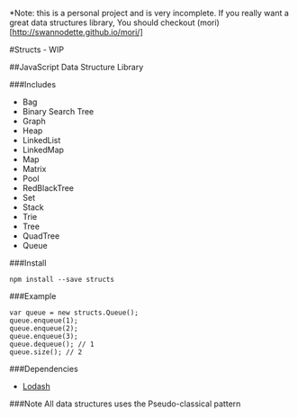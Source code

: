 *Note: this is a personal project and is very incomplete. If you really want a great data structures library, You should checkout (mori)[http://swannodette.github.io/mori/]

#Structs - WIP

##JavaScript Data Structure Library

###Includes

- Bag
- Binary Search Tree
- Graph
- Heap
- LinkedList
- LinkedMap
- Map
- Matrix
- Pool
- RedBlackTree
- Set
- Stack
- Trie
- Tree
- QuadTree
- Queue

###Install

```
npm install --save structs
```

###Example

```
var queue = new structs.Queue();
queue.enqueue(1);
queue.enqueue(2);
queue.enqueue(3);
queue.dequeue(); // 1
queue.size(); // 2
```

###Dependencies
- [Lodash](https://github.com/lodash/lodash)

###Note
All data structures uses the Pseudo-classical pattern
